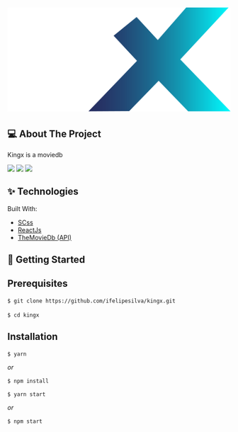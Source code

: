 <h1 align="center">
<img alt="kingx" title="kingx" src="src/images/logo.svg" />
</h1>

## 💻 About The Project

Kingx is a moviedb

<img src="https://i.ibb.co/M6ystdn/Screenshot-2022-01-05-124845.png" />
<img src="https://i.ibb.co/RYhWFHS/Screenshot-2022-01-05-124858.png"/>
<img src="https://i.ibb.co/D17Bphr/Screenshot-2022-01-05-124911.png"/>

## ✨ Technologies

Built With:

- [SCss](https://developer.mozilla.org/docs/Web/CSS)
- [ReactJs](https://reactjs.org)
- [TheMovieDb (API)](https://www.themoviedb.org/)

## 🚀 Getting Started

## Prerequisites

```
$ git clone https://github.com/ifelipesilva/kingx.git

$ cd kingx
```

## Installation

```
$ yarn
```

_or_

```
$ npm install
```

```
$ yarn start
```

_or_

```
$ npm start
```